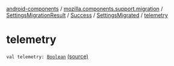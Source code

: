 [android-components](../../../../index.md) / [mozilla.components.support.migration](../../../index.md) / [SettingsMigrationResult](../../index.md) / [Success](../index.md) / [SettingsMigrated](index.md) / [telemetry](./telemetry.md)

# telemetry

`val telemetry: `[`Boolean`](https://kotlinlang.org/api/latest/jvm/stdlib/kotlin/-boolean/index.html) [(source)](https://github.com/mozilla-mobile/android-components/blob/master/components/support/migration/src/main/java/mozilla/components/support/migration/FennecSettingsMigrator.kt#L120)